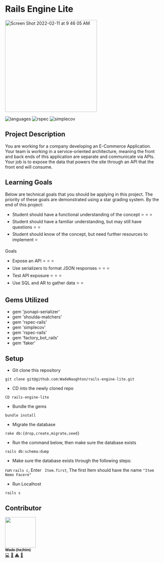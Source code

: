 # Rails Engine Lite
<img width="300" alt="Screen Shot 2022-02-11 at 9 46 05 AM" src="https://user-images.githubusercontent.com/90228086/153612657-947783f9-b055-4e53-a3bc-d7afccd75d13.png">

![languages](https://img.shields.io/github/languages/top/WadeNaughton/rails-engine-lite?color=red)
![rspec](https://img.shields.io/gem/v/rspec?color=blue&label=rspec)
![simplecov](https://img.shields.io/gem/v/simplecov?color=blue&label=simplecov)

## Project Description 
You are working for a company developing an E-Commerce Application. Your team is working in a service-oriented architecture, meaning the front and back ends of this application are separate and communicate via APIs. Your job is to expose the data that powers the site through an API that the front end will consume.

## Learning Goals 

Below are technical goals that you should be applying in this project.
The priority of these goals are demonstrated using a star grading system.
By the end of this project:
- Student should have a functional understanding of the concept ⭐ ⭐ ⭐
- Student should have a familiar understanding, but may still have questions ⭐ ⭐
- Student should know of the concept, but need further resources to implement ⭐

Goals

- Expose an API ⭐ ⭐ ⭐
- Use serializers to format JSON responses ⭐ ⭐ ⭐
- Test API exposure ⭐ ⭐ ⭐
- Use SQL and AR to gather data ⭐ ⭐


## Gems Utilized

- gem 'jsonapi-serializer'
- gem 'shoulda-matchers'
- gem 'rspec-rails'
- gem 'simplecov'
- gem 'rspec-rails'
- gem 'factory_bot_rails'
- gem 'faker'


## **Setup**

- Git clone this repository 

```
git clone git@github.com:WadeNaughton/rails-engine-lite.git
```

- CD into the newly cloned repo

```
CD rails-engine-lite
```

- Bundle the gems 

```
bundle install
```

- Migrate the database

```
rake db:{drop,create,migrate,seed}
```

- Run the command below, then make sure the database exists

```
rails db:schema:dump
```

- Make sure the database exists through the following steps:

 run ``` rails c ```,
 Enter ``` Item.first```,
 The first Item should have the name ``` "Item Nemo Facere" ```
 
 - Run Localhost 

```rails s```


## **Contributor**

 <td align="center"><a href="https://github.com/wadenaughton"><img src="https://avatars.githubusercontent.com/u/90228086?v=4" width="100px;" alt=""/><br /><sub><b>Wade (he/him)</b></sub></a><br /><a href="https://github.com/WadeNaughton/rails-engine-lite/commits?author=wadenaughton" title="Code">💻</a> <a href="#ideas-wadenaughton" title="Ideas, Planning, & Feedback">🤔</a> <a href="https://github.com/WadeNaughton/rails-engine-lite/commits?author=wadenaughton" title="Tests">⚠️</a> <a href="https://github.com/WadeNaughton/rails-engine-lite/pulls?q=is%3Apr+reviewed-by%3Ajwadenaughton" title="Reviewed Pull Requests">👀</a></td>
